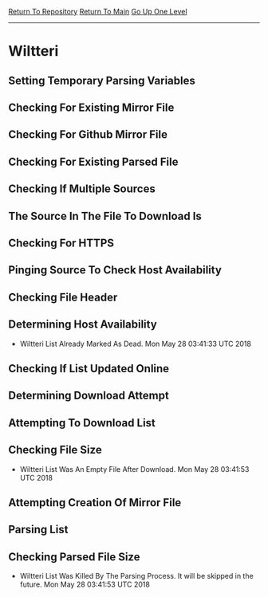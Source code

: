 [Return To Repository](https://github.com/deathbybandaid/piholeparser/)
[Return To Main](https://github.com/deathbybandaid/piholeparser/blob/master/RecentRunLogs/Mainlog.md)
[Go Up One Level](https://github.com/deathbybandaid/piholeparser/blob/master/RecentRunLogs/TopLevelScripts/30-Processing-External-Blacklists.md)
____________________________________
# Wiltteri
## Setting Temporary Parsing Variables
## Checking For Existing Mirror File
## Checking For Github Mirror File
## Checking For Existing Parsed File
## Checking If Multiple Sources
## The Source In The File To Download Is
## Checking For HTTPS
## Pinging Source To Check Host Availability
## Checking File Header
## Determining Host Availability
* Wiltteri List Already Marked As Dead. Mon May 28 03:41:33 UTC 2018
## Checking If List Updated Online
## Determining Download Attempt
## Attempting To Download List
## Checking File Size
* Wiltteri List Was An Empty File After Download. Mon May 28 03:41:53 UTC 2018
## Attempting Creation Of Mirror File
## Parsing List
## Checking Parsed File Size
* Wiltteri List Was Killed By The Parsing Process. It will be skipped in the future. Mon May 28 03:41:53 UTC 2018
